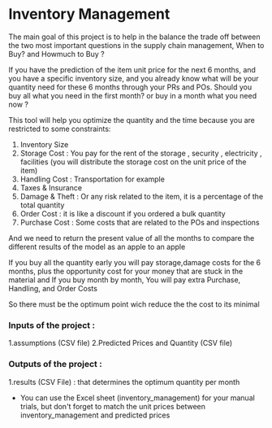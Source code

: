 # Inventory Management

The main goal of this project is to help in the balance the trade off between the two most important questions in the supply chain management, When to Buy? and Howmuch to Buy ?

If you have the prediction of the item unit price for the next 6 months, and you have a specific inventory size, and you already know what will be your quantity need for these 6 months through your PRs and POs. Should you buy all what you need in the first month? or buy in a month what you need now ?

This tool will help you optimize the quantity and the time because you are restricted to some constraints:


1. Inventory Size
2. Storage Cost : You pay for the rent of the storage , security , electricity , facilities  (you will distribute the storage cost on the unit price of the item)
3. Handling Cost : Transportation for example
4. Taxes & Insurance 
5. Damage & Theft : Or any risk related to the item, it is a percentage of the total quantity  
6. Order Cost : it is like a discount if you ordered a bulk quantity
7. Purchase Cost : Some costs that are related to the POs and inspections

And we need to return the present value of all the months to compare the different results of the model as an apple to an apple

If you buy all the quantity early you will pay storage,damage costs for the 6 months, plus the opportunity cost for your money that are stuck in the material
and If you buy month by month, You will pay extra Purchase, Handling, and Order Costs

So there must be the optimum point wich reduce the the cost to its minimal

### Inputs of the project :
1.assumptions (CSV file)
2.Predicted Prices and Quantity (CSV file)

### Outputs of the project :
1.results (CSV File) : that determines the optimum quantity per month


* You can use the Excel sheet (inventory_management) for your manual trials, but don't forget to match the unit prices between inventory_management and predicted prices




